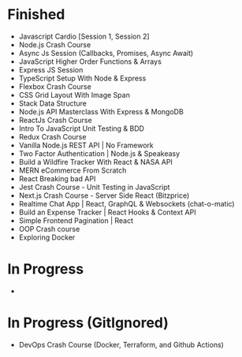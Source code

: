 # Finished

- Javascript Cardio [Session 1, Session 2]
- Node.js Crash Course
- Async Js Session (Callbacks, Promises, Async Await)
- JavaScript Higher Order Functions & Arrays
- Express JS Session
- TypeScript Setup With Node & Express
- Flexbox Crash Course
- CSS Grid Layout With Image Span
- Stack Data Structure
- Node.js API Masterclass With Express & MongoDB
- ReactJs Crash Course
- Intro To JavaScript Unit Testing & BDD
- Redux Crash Course
- Vanilla Node.js REST API | No Framework
- Two Factor Authentication | Node.js & Speakeasy
- Build a Wildfire Tracker With React & NASA API
- MERN eCommerce From Scratch
- React Breaking bad API
- Jest Crash Course - Unit Testing in JavaScript
- Next.js Crash Course - Server Side React (Bitzprice)
- Realtime Chat App | React, GraphQL & Websockets (chat-o-matic)
- Build an Expense Tracker | React Hooks & Context API
- Simple Frontend Pagination | React
- OOP Crash course
- Exploring Docker
# In Progress
- 
# In Progress (GitIgnored)

- DevOps Crash Course (Docker, Terraform, and Github Actions)

